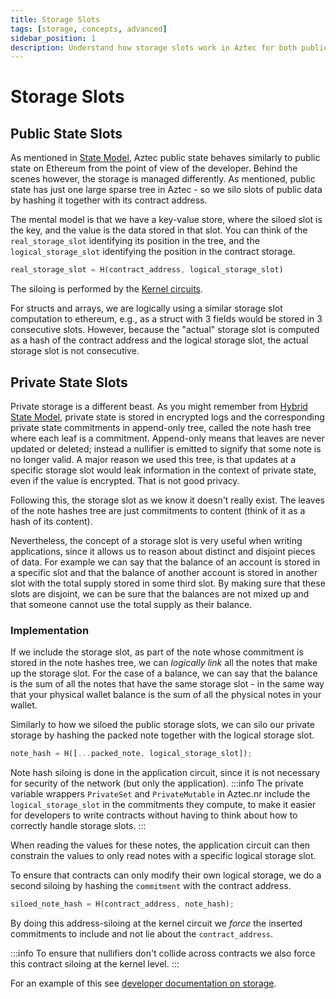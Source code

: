 ```yaml
---
title: Storage Slots
tags: [storage, concepts, advanced]
sidebar_position: 1
description: Understand how storage slots work in Aztec for both public and private state, including siloing mechanisms and note hash commitments.
---
```


# Storage Slots

## Public State Slots

As mentioned in [State Model](../../storage/state_model.md), Aztec public state behaves similarly to public state on Ethereum from the point of view of the developer. Behind the scenes however, the storage is managed differently. As mentioned, public state has just one large sparse tree in Aztec - so we silo slots of public data by hashing it together with its contract address.

The mental model is that we have a key-value store, where the siloed slot is the key, and the value is the data stored in that slot. You can think of the `real_storage_slot` identifying its position in the tree, and the `logical_storage_slot` identifying the position in the contract storage.

```rust
real_storage_slot = H(contract_address, logical_storage_slot)
```

The siloing is performed by the [Kernel circuits](../circuits/kernels/private_kernel.md).

For structs and arrays, we are logically using a similar storage slot computation to ethereum, e.g., as a struct with 3 fields would be stored in 3 consecutive slots. However, because the "actual" storage slot is computed as a hash of the contract address and the logical storage slot, the actual storage slot is not consecutive.

## Private State Slots

Private storage is a different beast. As you might remember from [Hybrid State Model](../../storage/state_model.md), private state is stored in encrypted logs and the corresponding private state commitments in append-only tree, called the note hash tree where each leaf is a commitment. Append-only means that leaves are never updated or deleted; instead a nullifier is emitted to signify that some note is no longer valid. A major reason we used this tree, is that updates at a specific storage slot would leak information in the context of private state, even if the value is encrypted. That is not good privacy.

Following this, the storage slot as we know it doesn't really exist. The leaves of the note hashes tree are just commitments to content (think of it as a hash of its content).

Nevertheless, the concept of a storage slot is very useful when writing applications, since it allows us to reason about distinct and disjoint pieces of data. For example we can say that the balance of an account is stored in a specific slot and that the balance of another account is stored in another slot with the total supply stored in some third slot. By making sure that these slots are disjoint, we can be sure that the balances are not mixed up and that someone cannot use the total supply as their balance.

### Implementation

If we include the storage slot, as part of the note whose commitment is stored in the note hashes tree, we can _logically link_ all the notes that make up the storage slot. For the case of a balance, we can say that the balance is the sum of all the notes that have the same storage slot - in the same way that your physical wallet balance is the sum of all the physical notes in your wallet.

Similarly to how we siloed the public storage slots, we can silo our private storage by hashing the packed note together with the logical storage slot.

```rust
note_hash = H([...packed_note, logical_storage_slot]);
```

Note hash siloing is done in the application circuit, since it is not necessary for security of the network (but only the application).
:::info
The private variable wrappers `PrivateSet` and `PrivateMutable` in Aztec.nr include the `logical_storage_slot` in the commitments they compute, to make it easier for developers to write contracts without having to think about how to correctly handle storage slots.
:::

When reading the values for these notes, the application circuit can then constrain the values to only read notes with a specific logical storage slot.

To ensure that contracts can only modify their own logical storage, we do a second siloing by hashing the `commitment` with the contract address.

```rust
siloed_note_hash = H(contract_address, note_hash);
```

By doing this address-siloing at the kernel circuit we _force_ the inserted commitments to include and not lie about the `contract_address`.

:::info
To ensure that nullifiers don't collide across contracts we also force this contract siloing at the kernel level.
:::

For an example of this see [developer documentation on storage](../../../../developers/reference/smart_contract_reference/storage/index.md).
